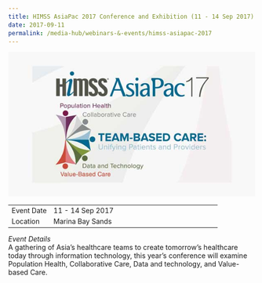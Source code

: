 ```yaml
---
title: HIMSS AsiaPac 2017 Conference and Exhibition (11 - 14 Sep 2017)
date: 2017-09-11
permalink: /media-hub/webinars-&-events/himss-asiapac-2017
---
```

![HIMSS AsiaPac Conference 2017](/images/media-hub/events/till-2020/himss-asiapac-2017.jpeg)

<table style="width:100%">
  <tr>
    <td style="width:20%">Event Date</td>	
    <td style="width:80%">11 - 14 Sep 2017</td>	
  </tr>
  <tr>
	<td>Location</td>
	<td>Marina Bay Sands</td>	
  </tr>
</table>

*Event Details*<br>
A gathering of Asia’s healthcare teams to create tomorrow’s healthcare today through information technology, this year’s conference will examine Population Health, Collaborative Care, Data and technology, and Value-based Care.

